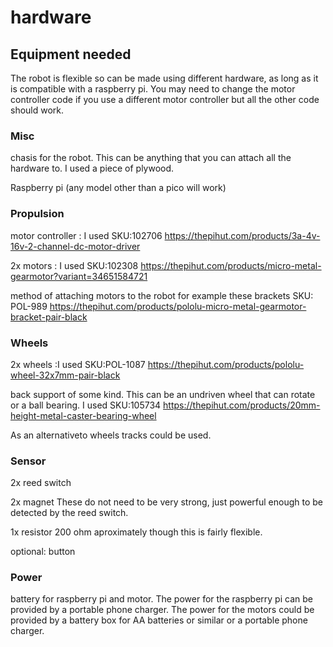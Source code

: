 # hardware

## Equipment needed
The robot is flexible so can be made using different hardware, as long as it is compatible with a raspberry pi. You may need to change the motor controller 
code if you use a different motor controller but all the other code should work.

### Misc
chasis for the robot. This can be anything that you can attach all the hardware to. I used a piece of plywood.

Raspberry pi (any model other than a pico will work)


### Propulsion
motor controller : I used SKU:102706  https://thepihut.com/products/3a-4v-16v-2-channel-dc-motor-driver

2x motors : I used SKU:102308 https://thepihut.com/products/micro-metal-gearmotor?variant=34651584721

method of attaching motors to the robot for example these brackets SKU: POL-989 https://thepihut.com/products/pololu-micro-metal-gearmotor-bracket-pair-black

### Wheels
2x wheels :I used SKU:POL-1087 https://thepihut.com/products/pololu-wheel-32x7mm-pair-black

back support of some kind. This can be an undriven wheel that can rotate or a ball bearing. I used SKU:105734
https://thepihut.com/products/20mm-height-metal-caster-bearing-wheel

As an alternativeto wheels tracks could be used.

### Sensor
2x reed switch

2x magnet These do not need to be very strong, just powerful enough to be detected by the reed switch.

1x resistor 200 ohm aproximately though this is fairly flexible.

optional: button

### Power
battery for raspberry pi and motor. The power for the raspberry pi can be provided by a portable phone charger. The power for the motors could be 
provided by a battery box for AA batteries or similar or a portable phone charger.

